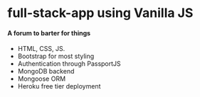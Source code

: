 # full-stack-app using Vanilla JS

#### A forum to barter for things

- HTML, CSS, JS.
- Bootstrap for most styling
- Authentication through PassportJS
- MongoDB backend
- Mongoose ORM
- Heroku free tier deployment
